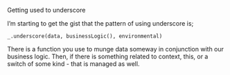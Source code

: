 Getting used to underscore

I’m starting to get the gist that the pattern of using underscore is; 

`_.underscore(data, businessLogic(), environmental)`

There is a function you use to munge data someway in conjunction with our business logic. Then, if there is something related to context, this, or a switch of some kind - that is managed as well. 